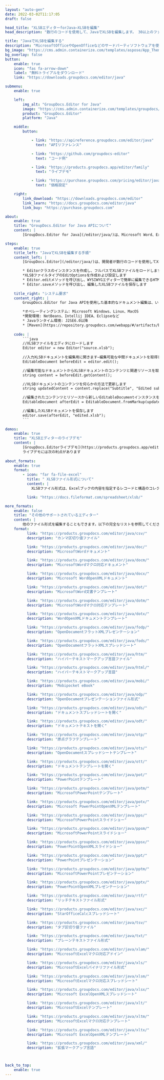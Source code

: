 ```yaml
---
layout: "auto-gen"
date: 2022-03-02T11:17:05
draft: false

head_title: "XLSBエディターforJava–XLSBを編集"
head_description: "数行のコードを使用して、JavaでXLSBを編集します。 30以上のファイル形式用の高速で堅牢なドキュメントエディタAPI."

title: "JavaでXLSBを編集する"
description: "MicrosoftOfficeやOpenOfficeなどのサードパーティソフトウェアを使用しない、Javaアプリケーション用の強力で高速なXLSBエディタ."
bg_image: "https://cms.admin.containerize.com/templates/aspose/App_Themes/V3/images/bg/header1.png"
bg_overlay: false
button:
    enable: true
    icon: "fas fa-arrow-down"
    label: "無料トライアルをダウンロード"
    link: "https://downloads.groupdocs.com/editor/java"

submenu:
    enable: true

    left:
        img_alt: "GroupDocs.Editor for Java"
        image: "https://cms.admin.containerize.com/templates/groupdocs/images/product-logos/90x90-noborder/groupdocs-editor-java.png"
        product: "GroupDocs.Editor"
        platform: "Java"

    middle:
        button:

            - link: "https://apireference.groupdocs.com/editor/java"
              text: "APIリファレンス"

            - link: "https://github.com/groupdocs-editor"
              text: "コード例"

            - link: "https://products.groupdocs.app/editor/family"
              text: "ライブデモ"

            - link: "https://purchase.groupdocs.com/pricing/editor/java"
              text: "価格設定"

    right:
        link_download: "https://downloads.groupdocs.com/editor"
        link_learn: "https://docs.groupdocs.com/editor/java"
        link_buy: "https://purchase.groupdocs.com"

about:
    enable: true
    title: "GroupDocs.Editor for Java APIについて"
    content: |
        [GroupDocs.Editor for Java](/editor/java/)は、Microsoft Word、Excel、PowerPoint、OpenOfficeのドキュメントおよびプレゼンテーションを編集するための正しい選択です。 GroupDocs.Editorは、高性能が要求されるサーバー側およびバックエンドシステムに適したスタンドアロンAPIです。 MicrosoftやOpenOfficeのようなソフトウェアには依存しません。

steps:
    enable: true
    title_left: "JavaでXLSBを編集する手順"
    content_left: |
        [GroupDocs.Editor](/editor/java/)は、開発者が数行のコードを使用してXLSBファイルを編集するための簡単で簡単な方法を提供します。

        * Editorクラスのインスタンスを作成し、フルパスでXLSBファイルをロードします
        *XLSBファイルタイプのEditOptionsを作成および設定します
        * Editor.editメソッドを呼び出し、WYSIWYGエディターで簡単に編集できるHTML形式のXLSBドキュメントを取得します。
        * Editor.saveメソッドを呼び出し、編集したXLSBファイルを保存します
        
    title_right: "システム要求"
    content_right: |
        GroupDocs.Editor for Java APIを使用した基本的なドキュメント編集は、いくつかの簡単な手順を実装することで実行できます。当社のAPIは、すべての主要なプラットフォームとオペレーティングシステムでサポートされています。以下のコードを実行する前に、システムに次の前提条件がインストールされていることを確認してください。

        *オペレーティングシステム: Microsoft Windows、Linux、MacOS
        *開発環境: NetBeans、Intellij IDEA、Eclipseなど
        * Javaランタイム環境: J2SE6.0以降
        * [Maven](https://repository.groupdocs.com/webapp/#/artifacts/browse/tree/General/repo/com/groupdocs/groupdocs-editor)からJava用のGroupDocs.Editorの最新バージョンを入手してください。
       
    code: |
        ```java
        //XLSBファイルをエディタにロードします
        Editor editor = new Editor("source.xlsb");
        
        //入力XLSBドキュメントを編集用に開きます—編集可能な中間ドキュメントを取得します
        EditableDocument beforeEdit = editor.edit();

        //編集可能なドキュメントからXLSBドキュメントのコンテンツと関連リソースを取得します
        string content = beforeEdit.getContent();

        //XLSBドキュメントのコンテンツを何らかの方法で更新します
        string updatedContent = content.replace("Subtitle", "Edited subtitle");

        //編集されたコンテンツとリソースから新しいEditableDocumentインスタンスを作成します
        EditableDocument afterEdit = EditableDocument.fromMarkup(updatedContent, null);

        //編集したXLSBドキュメントを保存します
        editor.save(afterEdit, "edited.xlsb");
        ```
        
demos:
    enable: true
    title: "XLSBエディターのライブデモ"
    content: |
        [GroupDocs.Editorライブデモ](https://products.groupdocs.app/editor/family)サイトにアクセスして、今すぐXLSBを編集してください。  
        ライブデモには次の利点があります
        
about_formats:
    enable: true
    format:
        - icon: "far fa-file-excel"
          title: " XLSBファイル形式について"
          content: |
            XLSBファイル形式は、Excelブックの内容を指定するレコードと構造のコレクションであるExcelバイナリファイル形式を指定します。コンテンツには、数値、テキスト、または数値とテキストの両方の非構造化または半構造化テーブル、数式、外部データ接続、チャート、および画像を含めることができます。 XLSX（Open XMLファイル形式に基づく）とは異なり、XLSBはバイナリExcelワークブックファイルを表します。

          link: "https://docs.fileformat.com/spreadsheet/xlsb/"

more_formats:
    enable: false
    title: "その他のサポートされているエディター"
    content: |
        他のファイル形式を編集することもできます。以下の完全なリストを参照してください。
    format:
          link: "https://products.groupdocs.com/editor/java/csv/"
          description: "カンマ区切り値ファイル"

          link: "https://products.groupdocs.com/editor/java/doc/"
          description: "MicrosoftWordドキュメント"

          link: "https://products.groupdocs.com/editor/java/docm/"
          description: "MicrosoftWordマクロ対応ドキュメント"

          link: "https://products.groupdocs.com/editor/java/docx/"
          description: "Microsoft WordOpenXMLドキュメント"

          link: "https://products.groupdocs.com/editor/java/dot/"
          description: "MicrosoftWord文書テンプレート"

          link: "https://products.groupdocs.com/editor/java/dotm/"
          description: "MicrosoftWordマクロ対応テンプレート"

          link: "https://products.groupdocs.com/editor/java/dotx/"
          description: "WordOpenXMLドキュメントテンプレート"

          link: "https://products.groupdocs.com/editor/java/fodp/"
          description: "OpenDocumentフラットXMLプレゼンテーション"

          link: "https://products.groupdocs.com/editor/java/fods/"
          description: "OpenDocumentフラットXMLスプレッドシート"

          link: "https://products.groupdocs.com/editor/java/htm/"
          description: "ハイパーテキストマークアップ言語ファイル"

          link: "https://products.groupdocs.com/editor/java/html/"
          description: "ハイパーテキストマークアップ言語"

          link: "https://products.groupdocs.com/editor/java/mobi/"
          description: "Mobipocket eBook"

          link: "https://products.groupdocs.com/editor/java/odp/"
          description: "OpenDocumentプレゼンテーションファイル形式"

          link: "https://products.groupdocs.com/editor/java/ods/"
          description: "ドキュメントスプレッドシートを開く"

          link: "https://products.groupdocs.com/editor/java/odt/"
          description: "ドキュメントテキストを開く"

          link: "https://products.groupdocs.com/editor/java/otp/"
          description: "原点グラフテンプレート"

          link: "https://products.groupdocs.com/editor/java/ots/"
          description: "OpenDocumentスプレッドシートテンプレート"

          link: "https://products.groupdocs.com/editor/java/ott/"
          description: "ドキュメントテンプレートを開く"

          link: "https://products.groupdocs.com/editor/java/pot/"
          description: "PowerPointテンプレート"

          link: "https://products.groupdocs.com/editor/java/potm/"
          description: "MicrosoftPowerPointテンプレート"

          link: "https://products.groupdocs.com/editor/java/potx/"
          description: "Microsoft PowerPointOpenXMLテンプレート"

          link: "https://products.groupdocs.com/editor/java/pps/"
          description: "MicrosoftPowerPointスライドショー"

          link: "https://products.groupdocs.com/editor/java/ppsm/"
          description: "MicrosoftPowerPointスライドショー"

          link: "https://products.groupdocs.com/editor/java/ppsx/"
          description: "PowerPointOpenXMLスライドショー"

          link: "https://products.groupdocs.com/editor/java/ppt/"
          description: "PowerPointプレゼンテーション"

          link: "https://products.groupdocs.com/editor/java/pptm/"
          description: "MicrosoftPowerPointプレゼンテーション"

          link: "https://products.groupdocs.com/editor/java/pptx/"
          description: "PowerPointOpenXMLプレゼンテーション"

          link: "https://products.groupdocs.com/editor/java/rtf/"
          description: "リッチテキストファイル形式"

          link: "https://products.groupdocs.com/editor/java/sxc/"
          description: "StarOfficeCalcスプレッドシート"

          link: "https://products.groupdocs.com/editor/java/tsv/"
          description: "タブ区切り値ファイル"

          link: "https://products.groupdocs.com/editor/java/txt/"
          description: "プレーンテキストファイル形式"

          link: "https://products.groupdocs.com/editor/java/xlam/"
          description: "MicrosoftExcelマクロ対応アドイン"

          link: "https://products.groupdocs.com/editor/java/xls/"
          description: "MicrosoftExcelバイナリファイル形式"

          link: "https://products.groupdocs.com/editor/java/xlsm/"
          description: "MicrosoftExcelマクロ対応スプレッドシート"

          link: "https://products.groupdocs.com/editor/java/xlsx/"
          description: "Microsoft ExcelOpenXMLスプレッドシート"

          link: "https://products.groupdocs.com/editor/java/xlt/"
          description: "MicrosoftExcelテンプレート"

          link: "https://products.groupdocs.com/editor/java/xltm/"
          description: "MicrosoftExcelマクロ対応テンプレート"

          link: "https://products.groupdocs.com/editor/java/xltx/"
          description: "Microsoft ExcelOpenXMLテンプレート"

          link: "https://products.groupdocs.com/editor/java/xml/"
          description: "拡張マークアップ言語"



back_to_top:
    enable: true
---
```

